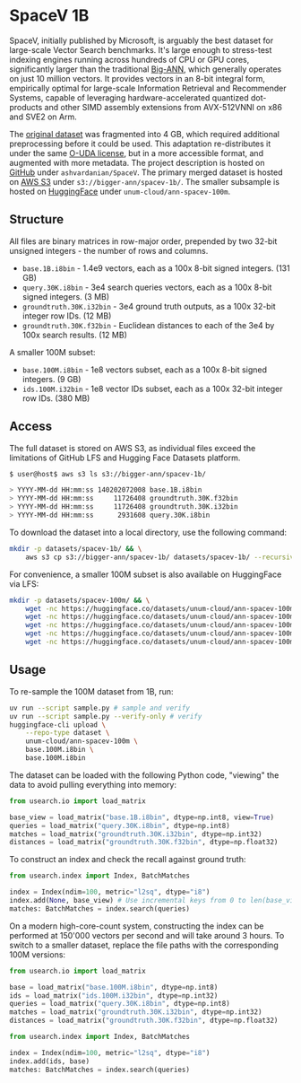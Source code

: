 # SpaceV 1B

SpaceV, initially published by Microsoft, is arguably the best dataset for large-scale Vector Search benchmarks.
It's large enough to stress-test indexing engines running across hundreds of CPU or GPU cores, significantly larger than the traditional [Big-ANN](https://big-ann-benchmarks.com/), which generally operates on just 10 million vectors.
It provides vectors in an 8-bit integral form, empirically optimal for large-scale Information Retrieval and Recommender Systems, capable of leveraging hardware-accelerated quantized dot-products and other SIMD assembly extensions from AVX-512VNNI on x86 and SVE2 on Arm.

The [original dataset](https://github.com/microsoft/SPTAG/tree/main/datasets/SPACEV1B) was fragmented into 4 GB, which required additional preprocessing before it could be used.
This adaptation re-distributes it under the same [O-UDA license](https://github.com/microsoft/SPTAG/blob/main/datasets/SPACEV1B/LICENSE), but in a more accessible format, and augmented with more metadata.
The project description is hosted on [GitHub](https://github.com/ashvardanian/SpaceV) under `ashvardanian/SpaceV`.
The primary merged dataset is hosted on [AWS S3](https://bigger-ann.s3.amazonaws.com/) under `s3://bigger-ann/spacev-1b/`.
The smaller subsample is hosted on [HuggingFace](https://huggingface.co/datasets/unum-cloud/ann-spacev-100m) under `unum-cloud/ann-spacev-100m`.

## Structure

All files are binary matrices in row-major order, prepended by two 32-bit unsigned integers - the number of rows and columns.

- `base.1B.i8bin` - 1.4e9 vectors, each as a 100x 8-bit signed integers. (131 GB)
- `query.30K.i8bin` - 3e4 search queries vectors, each as a 100x 8-bit signed integers. (3 MB)
- `groundtruth.30K.i32bin` - 3e4 ground truth outputs, as a 100x 32-bit integer row IDs. (12 MB)
- `groundtruth.30K.f32bin` - Euclidean distances to each of the 3e4 by 100x search results. (12 MB)

A smaller 100M subset:

- `base.100M.i8bin` - 1e8 vectors subset, each as a 100x 8-bit signed integers. (9 GB)
- `ids.100M.i32bin` - 1e8 vector IDs subset, each as a 100x 32-bit integer row IDs. (380 MB)

## Access

The full dataset is stored on AWS S3, as individual files exceed the limitations of GitHub LFS and Hugging Face Datasets platform.

```bash
$ user@host$ aws s3 ls s3://bigger-ann/spacev-1b/

> YYYY-MM-dd HH:mm:ss 140202072008 base.1B.i8bin
> YYYY-MM-dd HH:mm:ss     11726408 groundtruth.30K.f32bin
> YYYY-MM-dd HH:mm:ss     11726408 groundtruth.30K.i32bin
> YYYY-MM-dd HH:mm:ss      2931608 query.30K.i8bin
```

To download the dataset into a local directory, use the following command:

```bash
mkdir -p datasets/spacev-1b/ && \
    aws s3 cp s3://bigger-ann/spacev-1b/ datasets/spacev-1b/ --recursive --no-sign-request
```

For convenience, a smaller 100M subset is also available on HuggingFace via LFS:

```bash
mkdir -p datasets/spacev-100m/ && \
    wget -nc https://huggingface.co/datasets/unum-cloud/ann-spacev-100m/resolve/main/ids.100m.i32bin -P datasets/spacev-100m/ &&
    wget -nc https://huggingface.co/datasets/unum-cloud/ann-spacev-100m/resolve/main/base.100m.i8bin -P datasets/spacev-100m/ &&
    wget -nc https://huggingface.co/datasets/unum-cloud/ann-spacev-100m/resolve/main/query.30K.i8bin -P datasets/spacev-100m/ &&
    wget -nc https://huggingface.co/datasets/unum-cloud/ann-spacev-100m/resolve/main/groundtruth.30K.i32bin -P datasets/spacev-100m/ &&
    wget -nc https://huggingface.co/datasets/unum-cloud/ann-spacev-100m/resolve/main/groundtruth.30K.f32bin -P datasets/spacev-100m/
```

## Usage

To re-sample the 100M dataset from 1B, run:

```bash
uv run --script sample.py # sample and verify
uv run --script sample.py --verify-only # verify
huggingface-cli upload \
    --repo-type dataset \
    unum-cloud/ann-spacev-100m \
    base.100M.i8bin \
    base.100M.i8bin
```

The dataset can be loaded with the following Python code, "viewing" the data to avoid pulling everything into memory:

```python
from usearch.io import load_matrix

base_view = load_matrix("base.1B.i8bin", dtype=np.int8, view=True)
queries = load_matrix("query.30K.i8bin", dtype=np.int8)
matches = load_matrix("groundtruth.30K.i32bin", dtype=np.int32)
distances = load_matrix("groundtruth.30K.f32bin", dtype=np.float32)
```

To construct an index and check the recall against ground truth:

```python
from usearch.index import Index, BatchMatches

index = Index(ndim=100, metric="l2sq", dtype="i8")
index.add(None, base_view) # Use incremental keys from 0 to len(base_view)
matches: BatchMatches = index.search(queries)
```

On a modern high-core-count system, constructing the index can be performed at 150'000 vectors per second and will take around 3 hours.
To switch to a smaller dataset, replace the file paths with the corresponding 100M versions:

```python
from usearch.io import load_matrix

base = load_matrix("base.100M.i8bin", dtype=np.int8)
ids = load_matrix("ids.100M.i32bin", dtype=np.int32)
queries = load_matrix("query.30K.i8bin", dtype=np.int8)
matches = load_matrix("groundtruth.30K.i32bin", dtype=np.int32)
distances = load_matrix("groundtruth.30K.f32bin", dtype=np.float32)

from usearch.index import Index, BatchMatches

index = Index(ndim=100, metric="l2sq", dtype="i8")
index.add(ids, base)
matches: BatchMatches = index.search(queries)
```
